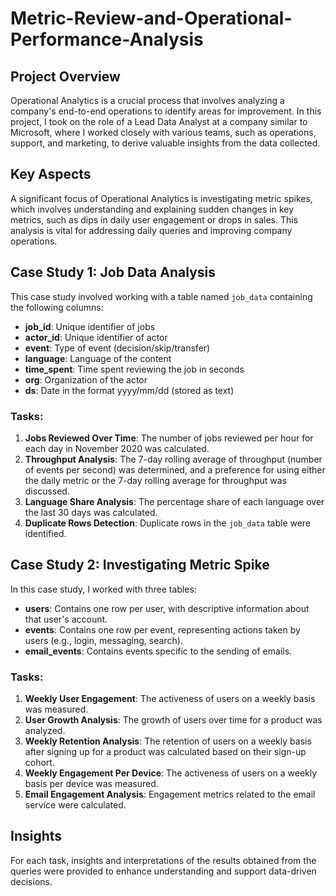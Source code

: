 # Metric-Review-and-Operational-Performance-Analysis


## Project Overview
Operational Analytics is a crucial process that involves analyzing a company's end-to-end operations to identify areas for improvement. In this project, I took on the role of a Lead Data Analyst at a company similar to Microsoft, where I worked closely with various teams, such as operations, support, and marketing, to derive valuable insights from the data collected.

## Key Aspects
A significant focus of Operational Analytics is investigating metric spikes, which involves understanding and explaining sudden changes in key metrics, such as dips in daily user engagement or drops in sales. This analysis is vital for addressing daily queries and improving company operations.

## Case Study 1: Job Data Analysis
This case study involved working with a table named `job_data` containing the following columns:

- **job_id**: Unique identifier of jobs
- **actor_id**: Unique identifier of actor
- **event**: Type of event (decision/skip/transfer)
- **language**: Language of the content
- **time_spent**: Time spent reviewing the job in seconds
- **org**: Organization of the actor
- **ds**: Date in the format yyyy/mm/dd (stored as text)

### Tasks:
1. **Jobs Reviewed Over Time**: The number of jobs reviewed per hour for each day in November 2020 was calculated.
2. **Throughput Analysis**: The 7-day rolling average of throughput (number of events per second) was determined, and a preference for using either the daily metric or the 7-day rolling average for throughput was discussed.
3. **Language Share Analysis**: The percentage share of each language over the last 30 days was calculated.
4. **Duplicate Rows Detection**: Duplicate rows in the `job_data` table were identified.

## Case Study 2: Investigating Metric Spike
In this case study, I worked with three tables:

- **users**: Contains one row per user, with descriptive information about that user's account.
- **events**: Contains one row per event, representing actions taken by users (e.g., login, messaging, search).
- **email_events**: Contains events specific to the sending of emails.

### Tasks:
1. **Weekly User Engagement**: The activeness of users on a weekly basis was measured.
2. **User Growth Analysis**: The growth of users over time for a product was analyzed.
3. **Weekly Retention Analysis**: The retention of users on a weekly basis after signing up for a product was calculated based on their sign-up cohort.
4. **Weekly Engagement Per Device**: The activeness of users on a weekly basis per device was measured.
5. **Email Engagement Analysis**: Engagement metrics related to the email service were calculated.

## Insights
For each task, insights and interpretations of the results obtained from the queries were provided to enhance understanding and support data-driven decisions.

